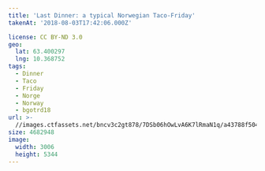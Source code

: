 ```yaml
---
title: 'Last Dinner: a typical Norwegian Taco-Friday'
takenAt: '2018-08-03T17:42:06.000Z'

license: CC BY-ND 3.0
geo:
  lat: 63.400297
  lng: 10.368752
tags:
  - Dinner
  - Taco
  - Friday
  - Norge
  - Norway
  - bgotrd18
url: >-
  //images.ctfassets.net/bncv3c2gt878/7DSb06hOwLvA6K7lRmaN1q/a43788f504a8558328848ac3fac0f9ef/last-dinner-a-typical-norwegian-taco-friday_43142036674_o
size: 4682948
image:
  width: 3006
  height: 5344
---
```

